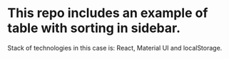 # This repo includes an example of table with sorting in sidebar. 
Stack of technologies in this case is: React, Material UI and localStorage. 
